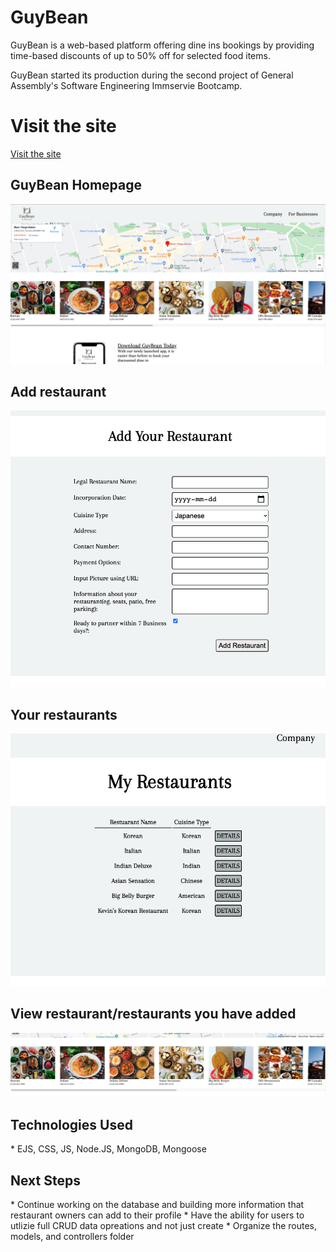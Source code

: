 
<h1>GuyBean</h1>

GuyBean is a web-based platform offering dine ins bookings by providing time-based discounts of up to 50% off for selected food items.

GuyBean started its production during the second project of General Assembly's Software Engineering Immservie Bootcamp. 

<h1>Visit the site</h1>

[Visit the site](https://guybean-prototype.herokuapp.com/users/)

<h2>GuyBean Homepage</h2>

![Homepage](/public/images/homepage.png)

<h2>Add restaurant</h2>

![Add restaurant](public/images/addRestaurant.png)

<h2>Your restaurants</h2>

![Your restaurants](public/images/myRestaurants.png)

<h2>View restaurant/restaurants you have added</h2>

![List of restaurants](public/images/restaurantList.png)


<h2>Technologies Used</h2>
* EJS, CSS, JS, Node.JS, MongoDB, Mongoose

<h2>Next Steps</h2>
* Continue working on the database and building more information that restaurant owners can add to their profile
* Have the ability for users to utlizie full CRUD data opreations and not just create
* Organize the routes, models, and controllers folder
